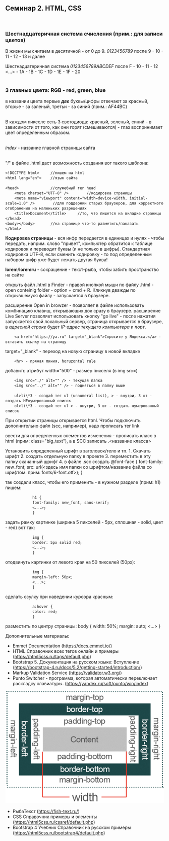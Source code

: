 ## Семинар 2. HTML, CSS

<br>

### Шестнадцатеричная система счисления (прим.: для записи цветов)

В жизни мы считаем в десятичной - от 0 до 9. _0123456789_ после 9 - 10 - 11 - 12 - 13 и далее

Шестнадцатеричная система
_0123456789ABCDEF_ после F - 10 - 11 - 12 <...> - 1A - 1B - 1C - 1D - 1E - 1F - 20 <br>
<br>

### 3 главных цвета: **RGB** - **red**, **green**, **blue**

в названии цвета первые **_две_** буквы/цифры отвечают за красный, вторые - за заленый, третьи - за синий (прим.: AF44BC) <br>
<br>

В каждом пикселе есть 3 светодиода: красный, зеленый, синий - в зависимости от того, как они горят (смешиваются) - глаз воспринимает цвет определенным образом. <br>
<br>

_index_ - название главной страницы сайта <br>
<br>

"_!_" в файле .html даст возможность создания вот такого шаблона:

    <!DOCTYPE html>     //пишем на html
    <html lang="en">    //язык сайта

    <head>              //служебный тег head
        <meta charset="UTF-8" />        //кодировка страницы
        <meta name="viewport" content="width=device-width, initial-scale=1.0" />        //для поддержки старых браузеров, для корректного отображения на маленьких разрешениях
        <title>Document</title>     //то, что пишется на вкладке страницы
    </head>
    <body></body>       //на странице что-то разметить/паказать
    </html>

**Кодировка страницы** - вся инфр передается в единицах и нулях - чтобы передать, наприм. слово "привет", компьютер обратится к таблице кодировок и переводит буквы (и не только в цифры). Стандартная кодировка UTF-8, если сменить кодировку - то под определенным набором цифр уже будет лежать другая буква!

**lorem**/**loremru** - сокращение - текст-рыба, чтобы забить пространство на сайте

открыть файл .html в Finder - правой кнопкой мыши по файлу .html - open conteinig folder - option + cmd + R. Кликнув дважды по открывшемуся файлу - запускается в браузере.

расширение Open in browzer - позволяет в файле использовать комбинацию клавиш, открывающих док сразу в браузере.
расширение Live Server позволяет использовать кнопку "go live" - после нажатия запускается свой локальный сервер, страница открывается в браузере, в _адресной строке_ будет _IP-адрес текущего компьютера_ и _порт_.

        <a href="https://ya.ru" target="_blank">Спросите у Яндекса.</a> - вставить ссылку на страницу

target="\_blank" - переход на новую страницу в новой вкладке

        <hr> - прямая линия, horuzontal rule

добавить атрибут width="500" - размер пикселя (в img src=)

        <img src="./" alt="" /> - текущая папка
        <img src="../" alt="" /> - подняться в папку выше

        ul>li\*3 - создай тег ul (unnumeral list), > - внутри, 3 шт - создать НЕнумерованный список
        ol>li\*3 - создай тег ul > - внутри, 3 шт - создать нумерованный список

При открытии страницы открывается html. Чтобы подключить дополнительно файл (scc, например), надо прописать тег link

ввести для определенных элементов изменения - прописать класс в html (прим: class="big_text"), а в SCC записать .<название класса>

Установить определенный шрифт в заголовок/тело и тп. 1. Скачать шрифт 2. создать отдельную папку в проекте 3. переместить в эту папку скачанный шрифт 4. в файле .scc создать
@font-face {
font-family: new_font;
src: url(<здесь имя папки со шрифтом/название файла со шрифтом: прим: fonts/6-font.otf>);
}

так создали класс, чтобы его применить - в нужном разделе (прим: h1) пишем:

                h1 {
                font-family: new_font, sans-serif;
                <...>;
                }

задать рамку картинке (ширина 5 пикселей - 5px, сплошная - solid, цвет - red) вот так:

                img {
                border: 5px solid red;
                <...>;
                }

отодвинуть картинки от левого края на 50 пикселей (50px):

                img {
                margin-left: 50px;
                <...>;
                }

сделать ссулку при наведении курсора красным:

                a:hover {
                color: red;
                }

разместить по центру страницы:
body {
width: 50%;
margin: auto;
<...>
}

Дополнительные материалы:

- Emmet Documentation (https://docs.emmet.io/)
- HTML Справочник всех тегов онлайн и примеры (https://html5css.ru/tags/default.php)
- Bootstrap 5. Документация на русском языке: Вступление (https://bootstrap-4.ru/docs/5.2/getting-started/introduction/)
- Markup Validation Service (https://validator.w3.org/)
- Punto Switcher - программа, которая автоматически переключает раскладку клавиатуры. (https://yandex.ru/soft/punto/win/index)

![отступы css](/seminar2/%D0%BE%D1%82%D1%81%D1%82%D1%83%D0%BF%D1%8B%20css.png)

- РыбаТекст (https://fish-text.ru/)
- CSS Справочник примеры и элементы (https://html5css.ru/cssref/default.php)
- Bootstrap 4 Учебник Справочник на русском примеры (https://html5css.ru/bootstrap4/default.php)

